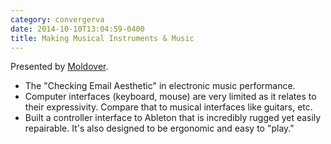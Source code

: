 ```yaml
---
category: convergerva
date: 2014-10-10T13:04:59-0400
title: Making Musical Instruments & Music
---
```


Presented by [Moldover](http://moldover.com/).

- The "Checking Email Aesthetic" in electronic music performance.
- Computer interfaces (keyboard, mouse) are very limited as it relates to their expressivity. Compare that to musical interfaces like guitars, etc.
- Built a controller interface to Ableton that is incredibly rugged yet easily repairable. It's also designed to be ergonomic and easy to "play."